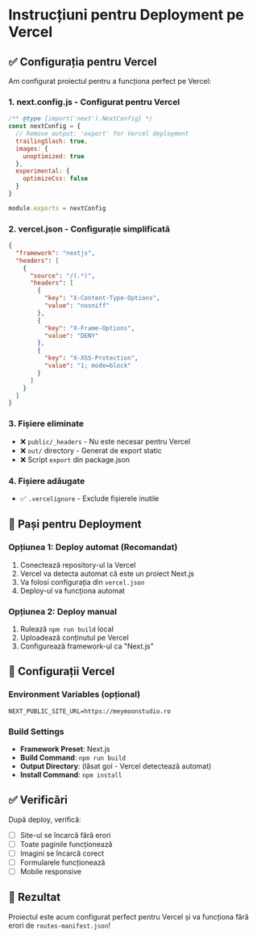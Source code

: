 # Instrucțiuni pentru Deployment pe Vercel

## ✅ Configurația pentru Vercel

Am configurat proiectul pentru a funcționa perfect pe Vercel:

### 1. **next.config.js** - Configurat pentru Vercel
```javascript
/** @type {import('next').NextConfig} */
const nextConfig = {
  // Remove output: 'export' for Vercel deployment
  trailingSlash: true,
  images: {
    unoptimized: true
  },
  experimental: {
    optimizeCss: false
  }
}

module.exports = nextConfig
```

### 2. **vercel.json** - Configurație simplificată
```json
{
  "framework": "nextjs",
  "headers": [
    {
      "source": "/(.*)",
      "headers": [
        {
          "key": "X-Content-Type-Options",
          "value": "nosniff"
        },
        {
          "key": "X-Frame-Options",
          "value": "DENY"
        },
        {
          "key": "X-XSS-Protection",
          "value": "1; mode=block"
        }
      ]
    }
  ]
}
```

### 3. **Fișiere eliminate**
- ❌ `public/_headers` - Nu este necesar pentru Vercel
- ❌ `out/` directory - Generat de export static
- ❌ Script `export` din package.json

### 4. **Fișiere adăugate**
- ✅ `.vercelignore` - Exclude fișierele inutile

## 🚀 Pași pentru Deployment

### Opțiunea 1: Deploy automat (Recomandat)
1. Conectează repository-ul la Vercel
2. Vercel va detecta automat că este un proiect Next.js
3. Va folosi configurația din `vercel.json`
4. Deploy-ul va funcționa automat

### Opțiunea 2: Deploy manual
1. Rulează `npm run build` local
2. Uploadează conținutul pe Vercel
3. Configurează framework-ul ca "Next.js"

## 🔧 Configurații Vercel

### Environment Variables (opțional)
```
NEXT_PUBLIC_SITE_URL=https://meymoonstudio.ro
```

### Build Settings
- **Framework Preset**: Next.js
- **Build Command**: `npm run build`
- **Output Directory**: (lăsat gol - Vercel detectează automat)
- **Install Command**: `npm install`

## ✅ Verificări

După deploy, verifică:
- [ ] Site-ul se încarcă fără erori
- [ ] Toate paginile funcționează
- [ ] Imagini se încarcă corect
- [ ] Formularele funcționează
- [ ] Mobile responsive

## 🎯 Rezultat

Proiectul este acum configurat perfect pentru Vercel și va funcționa fără erori de `routes-manifest.json`!
